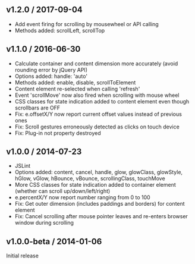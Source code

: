 ## v1.2.0 / 2017-09-04

- Add event firing for scrolling by mousewheel or API calling
- Methods added: scrollLeft, scrollTop

## v1.1.0 / 2016-06-30

- Calculate container and content dimension more accurately (avoid rounding error by jQuery API)
- Options added: handle: 'auto'
- Methods added: enable, disable, scrollToElement
- Content element re-selected when calling 'refresh'
- Event 'scrollMove' now also fired when scrolling with mouse wheel
- CSS classes for state indication added to content element even though scrollbars are OFF
- Fix: e.offsetX/Y now report current offset values instead of previous ones
- Fix: Scroll gestures erroneously detected as clicks on touch device
- Fix: Plug-in not property destroyed

## v1.0.0 / 2014-07-23

- JSLint
- Options added: content, cancel, handle, glow, glowClass, glowStyle, hGlow, vGlow, hBounce, vBounce, scrollingClass, touchMove
- More CSS classes for state indication added to container element (whether can scroll up/down/left/right)
- e.percentX/Y now report number ranging from 0 to 100
- Fix: Get outer dimension (includes paddings and borders) for content element
- Fix: Cancel scrolling after mouse pointer leaves and re-enters browser window during scrolling

## v1.0.0-beta / 2014-01-06

Initial release
